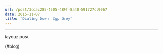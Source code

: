 ```yaml
---
url: /post/3dcac285-4505-489f-8a40-591727cc9067
date: 2015-11-07
title: "Dialing Down  Cgp Grey"
---
```


* * *



layout: post



(#blog)